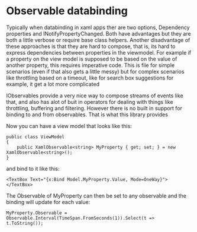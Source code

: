 # Observable databinding

Typically when databinding in xaml apps ther are two options, Dependency properties and INotifyPropertyChanged. Both have advantages but they are both a little verbose or require base class helpers. Another disadvantage of these approaches is that they are hard to compose, that is, its hard to express dependencies between properties in the viewmodel. For example if a property on the view model is supposed to be based on the value of another property, this requires imperative code. This is file for simple scenarios (even if that also gets a little messy) but for complex scenarios like throttling based on a timeout, like for search box suggestions for example, it get a lot more complicated 

IObservables provide a very nice way to compose streams of events like that, and also has alot of buit in operators for dealing with things like throttling, buffering and filtering. However there is no built in support for binding to and from observables. That is what this library provides

Now you can have a view model that looks like this:

    public class ViewModel
    {
        public XamlObservable<string> MyProperty { get; set; } = new XamlObservable<string>();
    }
	
and bind to it like this:

    <TextBox Text="{x:Bind Model.MyProperty.Value, Mode=OneWay}"></TextBox>

The Observable of MyProperty can then be set to any observable and the binding will update for each value:

    MyProperty.Observable = Observable.Interval(TimeSpan.FromSeconds(1)).Select(t => t.ToString());
